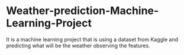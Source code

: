 # Weather-prediction-Machine-Learning-Project
It is a machine learning project that is using a dataset from Kaggle and predicting what will be the weather observing the features. 
